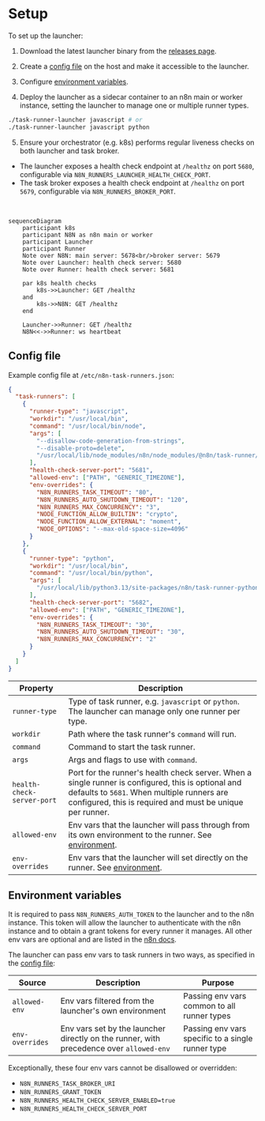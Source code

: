 # Setup

To set up the launcher:

1. Download the latest launcher binary from the [releases page](https://github.com/n8n-io/task-runner-launcher/releases).

2. Create a [config file](#config-file) on the host and make it accessible to the launcher.

3. Configure [environment variables](#environment-variables).

4. Deploy the launcher as a sidecar container to an n8n main or worker instance, setting the launcher to manage one or multiple runner types.

```sh
./task-runner-launcher javascript # or
./task-runner-launcher javascript python
```

5. Ensure your orchestrator (e.g. k8s) performs regular liveness checks on both launcher and task broker.

- The launcher exposes a health check endpoint at `/healthz` on port `5680`, configurable via `N8N_RUNNERS_LAUNCHER_HEALTH_CHECK_PORT`.
- The task broker exposes a health check endpoint at `/healthz` on port `5679`, configurable via `N8N_RUNNERS_BROKER_PORT`.

<br>

```mermaid
sequenceDiagram
    participant k8s
    participant N8N as n8n main or worker
    participant Launcher
    participant Runner
    Note over N8N: main server: 5678<br/>broker server: 5679
    Note over Launcher: health check server: 5680
    Note over Runner: health check server: 5681
    
    par k8s health checks
        k8s->>Launcher: GET /healthz
    and
        k8s->>N8N: GET /healthz
    end
    
    Launcher->>Runner: GET /healthz
    N8N<<->>Runner: ws heartbeat
```

## Config file

Example config file at `/etc/n8n-task-runners.json`:

```json
{
  "task-runners": [
    {
      "runner-type": "javascript",
      "workdir": "/usr/local/bin",
      "command": "/usr/local/bin/node",
      "args": [
        "--disallow-code-generation-from-strings",
        "--disable-proto=delete",
        "/usr/local/lib/node_modules/n8n/node_modules/@n8n/task-runner/dist/start.js"
      ],
      "health-check-server-port": "5681",
      "allowed-env": ["PATH", "GENERIC_TIMEZONE"],
      "env-overrides": {
        "N8N_RUNNERS_TASK_TIMEOUT": "80",
        "N8N_RUNNERS_AUTO_SHUTDOWN_TIMEOUT": "120",
        "N8N_RUNNERS_MAX_CONCURRENCY": "3",
        "NODE_FUNCTION_ALLOW_BUILTIN": "crypto",
        "NODE_FUNCTION_ALLOW_EXTERNAL": "moment",
        "NODE_OPTIONS": "--max-old-space-size=4096"
      }
    },
    {
      "runner-type": "python",
      "workdir": "/usr/local/bin",
      "command": "/usr/local/bin/python",
      "args": [
        "/usr/local/lib/python3.13/site-packages/n8n/task-runner-python/main.py"
      ],
      "health-check-server-port": "5682", 
      "allowed-env": ["PATH", "GENERIC_TIMEZONE"],
      "env-overrides": {
        "N8N_RUNNERS_TASK_TIMEOUT": "30",
        "N8N_RUNNERS_AUTO_SHUTDOWN_TIMEOUT": "30",
        "N8N_RUNNERS_MAX_CONCURRENCY": "2"
      }
    }
  ]
}
```

| Property       | Description                                                                                                             |
| --------------- | ----------------------------------------------------------------------------------------------------------------------- |
| `runner-type`   | Type of task runner, e.g. `javascript` or `python`. The launcher can manage only one runner per type.                   |
| `workdir`       | Path where the task runner's `command` will run.                                                                                          |
| `command`       | Command to start the task runner.                                                                                       |
| `args`          | Args and flags to use with `command`.                                                                                           |
| `health-check-server-port` | Port for the runner's health check server. When a single runner is configured, this is optional and defaults to `5681`. When multiple runners are configured, this is required and must be unique per runner.
| `allowed-env`   | Env vars that the launcher will pass through from its own environment to the runner. See [environment](environment.md). |
| `env-overrides` | Env vars that the launcher will set directly on the runner. See [environment](environment.md).                          |

## Environment variables

It is required to pass `N8N_RUNNERS_AUTH_TOKEN` to the launcher and to the n8n instance. This token will allow the launcher to authenticate with the n8n instance and to obtain a grant tokens for every runner it manages. All other env vars are optional and are listed in the [n8n docs](https://docs.n8n.io/hosting/configuration/environment-variables/task-runners).

The launcher can pass env vars to task runners in two ways, as specified in the [config file](#config-file):

| Source | Description | Purpose |
|--------|-------------|------------|
| `allowed-env` | Env vars filtered from the launcher's own environment | Passing env vars common to all runner types |
| `env-overrides` | Env vars set by the launcher directly on the runner, with precedence over `allowed-env` | Passing env vars specific to a single runner type |

Exceptionally, these four env vars cannot be disallowed or overridden:

- `N8N_RUNNERS_TASK_BROKER_URI`
- `N8N_RUNNERS_GRANT_TOKEN`
- `N8N_RUNNERS_HEALTH_CHECK_SERVER_ENABLED=true`
- `N8N_RUNNERS_HEALTH_CHECK_SERVER_PORT`